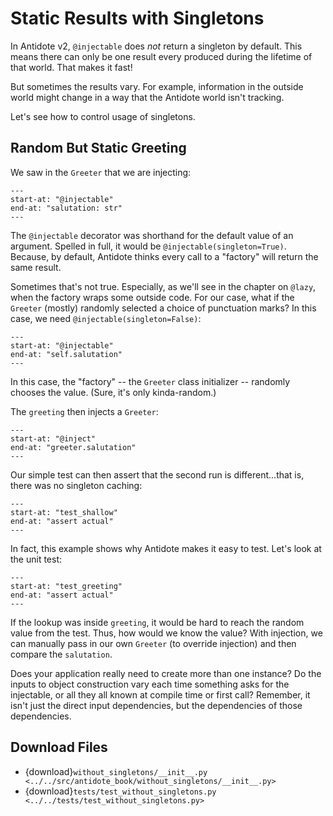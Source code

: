 # Static Results with Singletons

In Antidote v2, `@injectable` does *not* return a singleton by default.
This means there can only be one result every produced during the lifetime of that world.
That makes it fast!

But sometimes the results vary.
For example, information in the outside world might change in a way that the Antidote world isn't tracking.

Let's see how to control usage of singletons.

## Random But Static Greeting

We saw in [](using_dataclasses) the `Greeter` that we are injecting:

```{literalinclude} ../../src/antidote_book/using_dataclasses/__init__.py
---
start-at: "@injectable"
end-at: "salutation: str"
---
```

The `@injectable` decorator was shorthand for the default value of an argument.
Spelled in full, it would be `@injectable(singleton=True)`.
Because, by default, Antidote thinks every call to a "factory" will return the same result.

Sometimes that's not true.
Especially, as we'll see in the chapter on `@lazy`, when the factory wraps some outside code.
For our case, what if the `Greeter` (mostly) randomly selected a choice of punctuation marks?
In this case, we need `@injectable(singleton=False)`:

```{literalinclude} ../../src/antidote_book/without_singletons/__init__.py
---
start-at: "@injectable"
end-at: "self.salutation"
---
```

In this case, the "factory" -- the `Greeter` class initializer -- randomly chooses the value.
(Sure, it's only kinda-random.)

The `greeting` then injects a `Greeter`:

```{literalinclude} ../../src/antidote_book/without_singletons/__init__.py
---
start-at: "@inject"
end-at: "greeter.salutation"
---
```

Our simple test can then assert that the second run is different...that is, there was no singleton caching:

```{literalinclude} ../../tests/test_without_singletons.py
---
start-at: "test_shallow"
end-at: "assert actual"
---
```

In fact, this example shows why Antidote makes it easy to test.
Let's look at the unit test:

```{literalinclude} ../../tests/test_without_singletons.py
---
start-at: "test_greeting"
end-at: "assert actual"
---
```

If the lookup was inside `greeting`, it would be hard to reach the random value from the test.
Thus, how would we know the value?
With injection, we can manually pass in our own `Greeter` (to override injection) and then compare the `salutation`.

Does your application really need to create more than one instance?
Do the inputs to object construction vary each time something asks for the injectable, or all they all known at compile time or first call?
Remember, it isn't just the direct input dependencies, but the dependencies of those dependencies.

## Download Files

- {download}`without_singletons/__init__.py <../../src/antidote_book/without_singletons/__init__.py>`
- {download}`tests/test_without_singletons.py <../../tests/test_without_singletons.py>`
